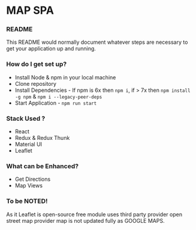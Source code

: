 # MAP SPA #

###  README ### 

This README would normally document whatever steps are necessary to get your application up and running.

### How do I get set up? ###

* Install Node & npm in your local machine
* Clone repository
* Install Dependencies - If npm is 6x then ``npm i``, if > 7x then ``npm install -g npm`` & ``npm i --legacy-peer-deps``
* Start Application - ``npm run start``


### Stack Used ? ###

* React
* Redux & Redux Thunk
* Material UI
* Leaflet

### What can be Enhanced? ###
* Get Directions
* Map Views

### To be NOTED! ###
As it Leaflet is open-source free module uses third party provider open street map provider map is not updated fully as GOOGLE MAPS.